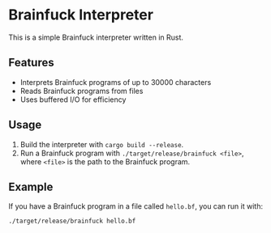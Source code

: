 # Brainfuck Interpreter

This is a simple Brainfuck interpreter written in Rust.

## Features

- Interprets Brainfuck programs of up to 30000 characters
- Reads Brainfuck programs from files
- Uses buffered I/O for efficiency

## Usage

1. Build the interpreter with `cargo build --release`.
2. Run a Brainfuck program with `./target/release/brainfuck <file>`, where `<file>` is the path to the Brainfuck program.

## Example

If you have a Brainfuck program in a file called `hello.bf`, you can run it with:

```bash
./target/release/brainfuck hello.bf
```
